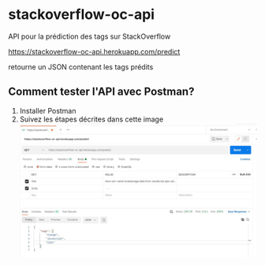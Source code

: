 # stackoverflow-oc-api
API pour la prédiction des tags sur StackOverflow

https://stackoverflow-oc-api.herokuapp.com/predict 

retourne un JSON contenant les tags prédits

## Comment tester l'API avec Postman?
1. Installer Postman
2. Suivez les étapes décrites dans cette image
![Alt text](./img/readme.jpg?raw=true "Postman")